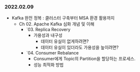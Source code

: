 ### 2022.02.09
- Kafka 완전 정복 : 클러스터 구축부터 MSA 환경 활용까지
  - Ch 02. Apache Kafka 심화 개념 및 이해
    - `03. Replica Recovery
      - 가용성과 내구성
        - 데이터 유실이 없게하려면?
        - 데이터 유실이 있더라도 가용성을 높이려면?
    - `04. Consumer Rebalance
      - Consumer에게 Topic의 Partition을 할당하는 프로세스.
      - 성능 최적화 방법
